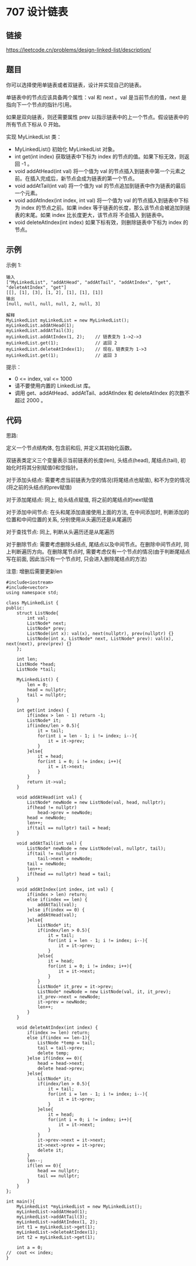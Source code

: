 # 707 设计链表
## 链接
https://leetcode.cn/problems/design-linked-list/description/

## 题目 
你可以选择使用单链表或者双链表，设计并实现自己的链表。

单链表中的节点应该具备两个属性：val 和 next 。val 是当前节点的值，next 是指向下一个节点的指针/引用。

如果是双向链表，则还需要属性 prev 以指示链表中的上一个节点。假设链表中的所有节点下标从 0 开始。

实现 MyLinkedList 类：

- MyLinkedList() 初始化 MyLinkedList 对象。
- int get(int index) 获取链表中下标为 index 的节点的值。如果下标无效，则返回 -1 。
- void addAtHead(int val) 将一个值为 val 的节点插入到链表中第一个元素之前。在插入完成后，新节点会成为链表的第一个节点。
- void addAtTail(int val) 将一个值为 val 的节点追加到链表中作为链表的最后一个元素。
- void addAtIndex(int index, int val) 将一个值为 val 的节点插入到链表中下标为 index 的节点之前。如果 index 等于链表的长度，那么该节点会被追加到链表的末尾。如果 index 比长度更大，该节点将 不会插入 到链表中。
- void deleteAtIndex(int index) 如果下标有效，则删除链表中下标为 index 的节点。

## 示例
示例 1:
```
输入
["MyLinkedList", "addAtHead", "addAtTail", "addAtIndex", "get", "deleteAtIndex", "get"]
[[], [1], [3], [1, 2], [1], [1], [1]]
输出
[null, null, null, null, 2, null, 3]

解释
MyLinkedList myLinkedList = new MyLinkedList();
myLinkedList.addAtHead(1);
myLinkedList.addAtTail(3);
myLinkedList.addAtIndex(1, 2);    // 链表变为 1->2->3
myLinkedList.get(1);              // 返回 2
myLinkedList.deleteAtIndex(1);    // 现在，链表变为 1->3
myLinkedList.get(1);              // 返回 3
```

提示：

- 0 <= index, val <= 1000
- 请不要使用内置的 LinkedList 库。
- 调用 get、addAtHead、addAtTail、addAtIndex 和 deleteAtIndex 的次数不超过 2000 。

## 代码

思路:

定义一个节点结构体, 包含前和后, 并定义其初始化函数。

双链表类定义三个变量表示当前链表的长度(len), 头结点(head), 尾结点(tail), 初始化时将其分别赋值0和空指针。

对于添加头结点: 需要考虑当前链表为空的情况(将尾结点也赋值), 和不为空的情况(将之前的头结点的prev赋值)

对于添加尾结点: 同上, 给头结点赋值, 将之前的尾结点的next赋值

对于添加中间节点: 在头和尾添加直接使用上面的方法, 在中间添加时, 判断添加的位置和中间位置的关系, 分别使用从头遍历还是从尾遍历

对于查找节点: 同上, 判断从头遍历还是从尾遍历

对于删除节点: 需要考虑删除头结点, 尾结点以及中间节点。在删除中间节点时, 同上判断遍历方向。在删除尾节点时, 需要考虑仅有一个节点的情况(由于判断尾结点写在前面, 因此当只有一个节点时, 只会进入删除尾结点的方法)

注意: 增删后需要更新len

```
#include<iostream>
#include<vector>
using namespace std;

class MyLinkedList {
public:
    struct ListNode{
        int val;
        ListNode* next;
        ListNode* prev;
        ListNode(int x): val(x), next(nullptr), prev(nullptr) {}
        ListNode(int x, ListNode* next, ListNode* prev): val(x), next(next), prev(prev) {}
    };
    
    int len;
    ListNode *head;
    ListNode *tail;
    
    MyLinkedList() {
        len = 0;
        head = nullptr;
        tail = nullptr;
    }
    
    int get(int index) {
        if(index > len - 1) return -1;
        ListNode* it;
        if(index/len > 0.5){
            it = tail;
            for(int i = len - 1; i != index; i--){
                it = it->prev;
            }
        }else{
            it = head;
            for(int i = 0; i != index; i++){
                it = it->next;
            }
        }
        return it->val;
    }
    
    void addAtHead(int val) {
        ListNode* newNode = new ListNode(val, head, nullptr);
        if(head != nullptr)
            head->prev = newNode;
        head = newNode;
        len++;
        if(tail == nullptr) tail = head;
    }
    
    void addAtTail(int val) {
        ListNode* newNode = new ListNode(val, nullptr, tail);
        if(tail != nullptr)
            tail->next = newNode;
        tail = newNode;
        len++;
        if(head == nullptr) head = tail;
    }
    
    void addAtIndex(int index, int val) {
        if(index > len) return;
        else if(index == len) {
            addAtTail(val);
        }else if(index == 0) {
            addAtHead(val);
        }else{
            ListNode* it;
            if(index/len > 0.5){
                it = tail;
                for(int i = len - 1; i != index; i--){
                    it = it->prev;
                }
            }else{
                it = head;
                for(int i = 0; i != index; i++){
                    it = it->next;
                }
            }
            ListNode* it_prev = it->prev;
            ListNode* newNode = new ListNode(val, it, it_prev);
            it_prev->next = newNode;
            it->prev = newNode;
            len++;
        } 
    }
    
    void deleteAtIndex(int index) {
        if(index >= len) return;
        else if(index == len-1){
            ListNode *temp = tail;
            tail = tail->prev;
            delete temp;
        }else if(index == 0){
            head = head->next;
            delete head->prev;
        }else{
            ListNode* it;
            if(index/len > 0.5){
                it = tail;
                for(int i = len - 1; i != index; i--){
                    it = it->prev;
                }
            }else{
                it = head;
                for(int i = 0; i != index; i++){
                    it = it->next;
                }
            }
            it->prev->next = it->next;
            it->next->prev = it->prev;
            delete it;
        }
        len--;
        if(len == 0){
            head == nullptr;
            tail == nullptr;
        }
    }
};

int main(){
    MyLinkedList *myLinkedList = new MyLinkedList();
    myLinkedList->addAtHead(1);
    myLinkedList->addAtTail(3);
    myLinkedList->addAtIndex(1, 2);
    int t1 = myLinkedList->get(1);
    myLinkedList->deleteAtIndex(1); 
    int t2 = myLinkedList->get(1);

    int a = 0;
//  cout << index;
}
```